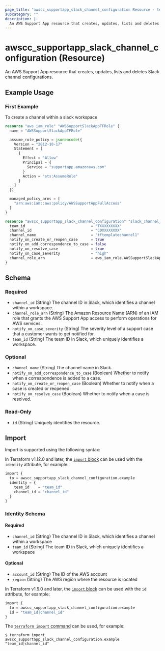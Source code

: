 ```yaml
---
page_title: "awscc_supportapp_slack_channel_configuration Resource - terraform-provider-awscc"
subcategory: ""
description: |-
  An AWS Support App resource that creates, updates, lists and deletes Slack channel configurations.
---
```


# awscc_supportapp_slack_channel_configuration (Resource)

An AWS Support App resource that creates, updates, lists and deletes Slack channel configurations.

## Example Usage

### First Example
To create a channel within a slack workspace  
```terraform
resource "aws_iam_role" "AWSSupportSlackAppTFRole" {
  name = "AWSSupportSlackAppTFRole"

  assume_role_policy = jsonencode({
    Version = "2012-10-17"
    Statement = [
      {
        Effect = "Allow"
        Principal = {
          Service = "supportapp.amazonaws.com"
        }
        Action = "sts:AssumeRole"
      }
    ]
  })

  managed_policy_arns = [
    "arn:aws:iam::aws:policy/AWSSupportAppFullAccess"
  ]
}

resource "awscc_supportapp_slack_channel_configuration" "slack_channel_example" {
  team_id                              = "TXXXXXXXXX"
  channel_id                           = "C0XXXXXXXX"
  channel_name                         = "tftemplatechannel1"
  notify_on_create_or_reopen_case      = true
  notify_on_add_correspondence_to_case = false
  notify_on_resolve_case               = true
  notify_on_case_severity              = "high"
  channel_role_arn                     = aws_iam_role.AWSSupportSlackAppTFRole.arn
}
```


<!-- schema generated by tfplugindocs -->
## Schema

### Required

- `channel_id` (String) The channel ID in Slack, which identifies a channel within a workspace.
- `channel_role_arn` (String) The Amazon Resource Name (ARN) of an IAM role that grants the AWS Support App access to perform operations for AWS services.
- `notify_on_case_severity` (String) The severity level of a support case that a customer wants to get notified for.
- `team_id` (String) The team ID in Slack, which uniquely identifies a workspace.

### Optional

- `channel_name` (String) The channel name in Slack.
- `notify_on_add_correspondence_to_case` (Boolean) Whether to notify when a correspondence is added to a case.
- `notify_on_create_or_reopen_case` (Boolean) Whether to notify when a case is created or reopened.
- `notify_on_resolve_case` (Boolean) Whether to notify when a case is resolved.

### Read-Only

- `id` (String) Uniquely identifies the resource.

## Import

Import is supported using the following syntax:

In Terraform v1.12.0 and later, the [`import` block](https://developer.hashicorp.com/terraform/language/import) can be used with the `identity` attribute, for example:

```terraform
import {
  to = awscc_supportapp_slack_channel_configuration.example
  identity = {
    team_id    = "team_id"
    channel_id = "channel_id"
  }
}
```

<!-- schema generated by tfplugindocs -->
### Identity Schema

#### Required

- `channel_id` (String) The channel ID in Slack, which identifies a channel within a workspace
- `team_id` (String) The team ID in Slack, which uniquely identifies a workspace

#### Optional

- `account_id` (String) The ID of the AWS account
- `region` (String) The AWS region where the resource is located

In Terraform v1.5.0 and later, the [`import` block](https://developer.hashicorp.com/terraform/language/import) can be used with the `id` attribute, for example:

```terraform
import {
  to = awscc_supportapp_slack_channel_configuration.example
  id = "team_id|channel_id"
}
```

The [`terraform import` command](https://developer.hashicorp.com/terraform/cli/commands/import) can be used, for example:

```shell
$ terraform import awscc_supportapp_slack_channel_configuration.example "team_id|channel_id"
```